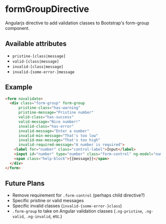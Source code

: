 formGroupDirective
==================
Angularjs directive to add validation classes to Bootstrap's form-group component.

Available attributes
--------------------
* `pristine-[class|message]`
* `valid-[class|message]`
* `invalid-[class|message]`
* `invalid-{some-error-}message`

Example
----------
```html
<form novalidate>
  <div class="form-group" form-group
      pristine-class="has-warning"
      pristine-message="Pristine number"
      valid-class="has-success"
      valid-message="Nice number!"
      invalid-class="has-error"
      invalid-message="Enter a number"
      invalid-min-message="That's too low"
      invalid-max-message="That's too high"
      invalid-required-message="A number is required">
    <label for="number" class="control-label">Input</label>
    <input id="number" type="number" class="form-control" ng-model="number" min="1" max="10" required />
    <span class="help-block">{{message}}</span>
  </div>
</form>
```

Future Plans
------------
* Remove requirement for `.form-control` (perhaps child directive?)
* Specific pristine or valid messages
* Specific invalid classes (`invalid-{some-error-}class`)
* `.form-group` to take on Angular validation classes (`.ng-pristine`, `.ng-valid`, `.ng-invalid`, etc.)

